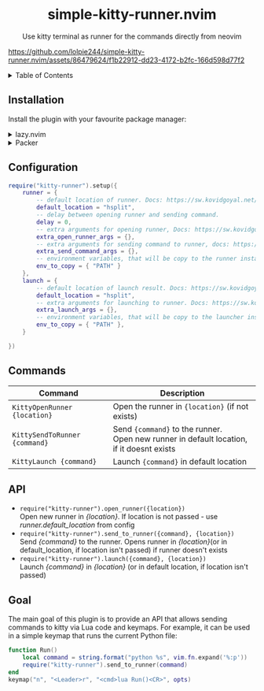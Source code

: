 <p align="center">
  <h1 align="center">simple-kitty-runner.nvim</h1>
</p>

<p align="center">
	Use kitty terminal as runner for the commands directly from neovim
</p>



https://github.com/lolpie244/simple-kitty-runner.nvim/assets/86479624/f1b22912-dd23-4172-b2fc-166d598d77f2


<details>
<summary>Table of Contents</summary>
	<li><a href="#installation">Installation</a></li>
  <li><a href="#configuration">Configuration</a></li>
	<li><a href="#commands">Commands</a></li>
	<li><a href="#api">API</a></li>
	<li><a href="#goal">Goal</a></li>
</details>


## Installation
Install the plugin with your favourite package manager:
<details>
  <summary>lazy.nvim</summary>

```lua
{
  "lolpie244/simple-kitty-runner.nvim",
}
```

</details>

<details>
  <summary>Packer</summary>

```lua
require('packer').startup(function()
    use {
      "lolpie244/simple-kitty-runner.nvim",
    }
end)
```
</details>

## Configuration

``` lua
require("kitty-runner").setup({
	runner = {
		-- default location of runner. Docs: https://sw.kovidgoyal.net/kitty/remote-control/#cmdoption-kitty-launch-location
		default_location = "hsplit",
		-- delay between opening runner and sending command.
		delay = 0,
		-- extra arguments for opening runner, Docs: https://sw.kovidgoyal.net/kitty/remote-control/#id14
		extra_open_runner_args = {},
		-- extra arguments for sending command to runner, docs: https://sw.kovidgoyal.net/kitty/remote-control/#id22
		extra_send_command_args = {},
		-- environment variables, that will be copy to the runner instance
		env_to_copy = { "PATH" }
	},
	launch = {
		-- default location of launch result. Docs: https://sw.kovidgoyal.net/kitty/remote-control/#cmdoption-kitty-launch-location
		default_location = "hsplit",
		-- extra arguments for launching to runner. Docs: https://sw.kovidgoyal.net/kitty/remote-control/#cmdoption-kitty-launch-location
		extra_launch_args = {},
		-- environment variables, that will be copy to the launcher instance
		env_to_copy = { "PATH" },
	}

})
```

## Commands

| Command                       | Description                                                   |
| ----------------------------- | ------------------------------------------------------------ |
| `KittyOpenRunner {location}`  | Open the runner in `{location}` (if not exists)              |
| `KittySendToRunner {command}` | Send `{command}` to the runner. <br />Open new runner in default location, if it doesnt exists |
| `KittyLaunch {command}`       | Launch `{command}` in default location                       |
## API
* `require("kitty-runner").open_runner({location})` \
  Open new runner in *{location}*. If location is not passed - use *runner.default_location* from config
* `require("kitty-runner").send_to_runner({command}, {location})` \
  Send *{command}* to the runner. Opens runner in *{location}*(or in default_location, if location isn't passed) if runner doesn't exists
* `require("kitty-runner").launch({command}, {location})`\
  Launch *{command}* in *{location}* (or in default location, if location isn't passed)
## Goal
The main goal of this plugin is to provide an API that allows sending commands to kitty via Lua code and keymaps. For example, it can be used in a simple keymap that runs the current Python file:
```lua
function Run()
	local command = string.format("python %s", vim.fn.expand('%:p'))
	require("kitty-runner").send_to_runner(command)
end
keymap("n", "<Leader>r", "<cmd>lua Run()<CR>", opts)
```
